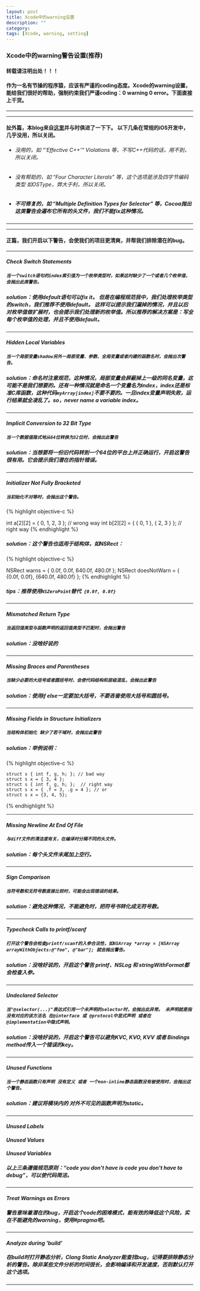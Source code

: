 ```yaml
---
layout: post
title: Xcode中的warning设置
description: ""
category: 
tags: [Xcode, warning, setting]
---
```


### Xcode中的warning警告设置(推荐)

#### 转载请注明出处！！！

#### 作为一名有节操的程序猿，应该有严谨的coding态度。Xcode的warning设置，能给我们很好的帮助，强制约束我们严谨coding：0 warning 0 error。下面直接上干货。

***
***

#### 扯外篇，本blog来自[这里](http://boredzo.org/blog/archives/2009-11-07/warnings)并与时俱进了一下下。 以下几条在常规的iOS开发中，几乎没用，所以关闭。
 - ###### 没用的，如 “‘Effective C++’“ Violations 等，不写C++代码的话，用不到，所以关闭。
 
 - ###### 没有帮助的，如 “Four Character Literals” 等，这个选项是涉及四字节编码类型 如OSType，弊大于利，所以关闭。
 
 - ##### 不可修复的，如 “Multiple Definition Types for Selector” 等，Cocoa抛出这类警告会遍布它所有的头文件，我们不能fix这种情况。
 
***
***
 
#### 正篇，我们开启以下警告，会使我们的项目更清爽，并帮我们排除潜在的bug。
***
 
#### ***Check Switch Statements***
 
##### `当一个switch语句的index索引值为一个枚举类型时，如果这时缺少了一个或者几个枚举值，会抛出此类警告。`
 
##### solution：使用default语句可以fix it。 但是在编程规范我中，我们处理枚举类型的switch，我们推荐**不使用**default。 这样可以提示我们漏掉的情况，并且以后对枚举值做扩展时，也会提示我们处理新的枚举值。所以推荐的解决方案是：写全每个枚举值的处理，并且*不使用*default。
***
 
#### ***Hidden Local Variables***
 
##### `当一个局部变量shadow另外一局部变量、参数、全局变量或者内建的函数名时，会抛出次警告。`
 
##### solution：命名时注意规范，这种情况，局部变量会屏蔽掉上一级的同名变量，这可能不是我们想要的。还有一种情况就是命名一个变量名为index，index还是标准C库函数，这种代码`myArray[index]`不要不要的。一旦index变量声明失败，运行结果就全凌乱了。so，never name a variable *index*。
***
 
#### ***Implicit Conversion to 32 Bit Type***
 
##### `当一个数据值隐式地从64位转换为32位时，会抛出此警告`
 
##### solution：当想要将一份旧代码转到一个64位的平台上并正确运行，开启这警告很有用。它会提示我们潜在的指针错误。
***
 
#### ***Initializer Not Fully Bracketed***
 
##### `当初始化不对等时，会抛出这个警告。`
{% highlight objective-c %}

   int a[2][2] = { 0, 1, 2, 3 }; // wrong way
   int b[2][2] = { { 0, 1 }, { 2, 3 } }; // right way
{% endhighlight %}
 
##### solution：这个警告也适用于结构体，如NSRect：
{% highlight objective-c %}

   NSRect warns = { 0.0f, 0.0f, 640.0f, 480.0f };
   NSRect doesNotWarn = { {0.0f, 0.0f}, {640.0f, 480.0f} };
{% endhighlight %}
 
##### tips：推荐使用`NSZeroPoint`替代` {0.0f, 0.0f}`
***
 
#### ***Mismatched Return Type***
 
##### `当返回值类型与函数声明的返回值类型不匹配时，会抛出警告`
 
##### solution：没啥好说的
***
 
#### ***Missing Braces and Parentheses***
 
##### `当缺少必要的大括号或者圆括号时，会使代码结构和层级混乱，会抛出此警告`
 
##### solution：使用if else一定要加大括号，不要吝啬使用大括号和圆括号。
***
 
#### ***Missing Fields in Structure Initializers***
 
##### `当结构体初始化 缺少了若干域时，会抛出此警告`
 
##### solution：举例说明：
 
{% highlight objective-c %}

    struct s { int f, g, h; }; // bad way
    struct s x = { 3, 4 }; 
    struct s { int f, g, h; };  // right way
    struct s x = { .f = 3, .g = 4 }; // or
    struct s x = {3, 4, 5};
{% endhighlight %}
***

#### ***Missing Newline At End Of File***

##### `与diff文件的清洁度有关，在编译时分隔不同的头文件。`

##### solution：每个头文件末尾加上空行。
***

#### ***Sign Comparison***

##### `当符号数和无符号数直接比较时，可能会出现错误的结果。`

##### solution：避免这种情况，不能避免时，把符号书转化成无符号数。
***

#### ***Typecheck Calls to printf/scanf***	  

##### `打开这个警告会检查printf/scanf的入参合法性，如NSArray *array = [NSArray arrayWithObjects:@"foo", @"bar"]; 就会抛出警告。`

##### solution：没啥好说的，开启这个警告 printf、NSLog 和 stringWithFormat都会检查入参。
***

#### ***Undeclared Selector***

##### `当"@selector(...)"表达式引用一个未声明的selector时，会抛出此异常。 未声明就是指没有对应的该方法名 在@interface 或 @protocol中显式声明 或者在 @implementation中隐式声明。`

##### solution：没啥好说的，开启这个警告可以避免KVC, KVO, KVV 或者 Bindings method传入一个错误的key。
***

#### ***Unused Functions***

##### `当一个静态函数只有声明 没有定义 或者 一个non-inline静态函数没有被使用时，会抛出这个警告。`

##### solution：建议将模块内的 对外不可见的函数声明为static。
***

#### ***Unused Labels***

#### ***Unused Values***

#### ***Unused Variables***

##### 以上三条遵循规范原则：“code you don't have is code you don't have to debug”，可以使代码简洁。
***

#### ***Treat Warnings as Errors***

##### 警告意味着潜在的bug，开启这个code的困难模式，能有效的降低这个风险，实在不能避免的warning，使用#pragma吧。
***

#### ***Analyze during 'build'***

##### 在build时打开静态分析，Clang Static Analyzer能查找bug，记得要排除静态分析的警告。除非某些文件分析的时间很长，会影响编译和开发速度，否则默认打开这个选项。
***


